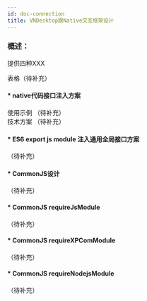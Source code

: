 ```yaml
---
id: doc-connection
title: VNDesktop跟Native交互框架设计
---
```


### 概述：

提供四种XXX

表格（待补充）   

#### * native代码接口注入方案   
使用示例  （待补充）   
技术方案 （待补充）       

#### * ES6 export js module 注入通用全局接口方案   
（待补充）   

#### * CommonJS设计   
（待补充）   

#### * CommonJS requireJsModule   
（待补充）   

#### * CommonJS requireXPComModule   
（待补充）   

#### * CommonJS requireNodejsModule   
（待补充）   
